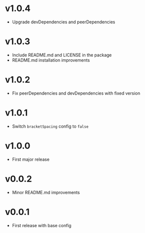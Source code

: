 # v1.0.4

- Upgrade devDependencies and peerDependencies

# v1.0.3

- Include README.md and LICENSE in the package
- README.md installation improvements

# v1.0.2

- Fix peerDependencies and devDependencies with fixed version

# v1.0.1

- Switch `bracketSpacing` config to `false`

# v1.0.0

- First major release

# v0.0.2

- Minor README.md improvements

# v0.0.1

- First release with base config
